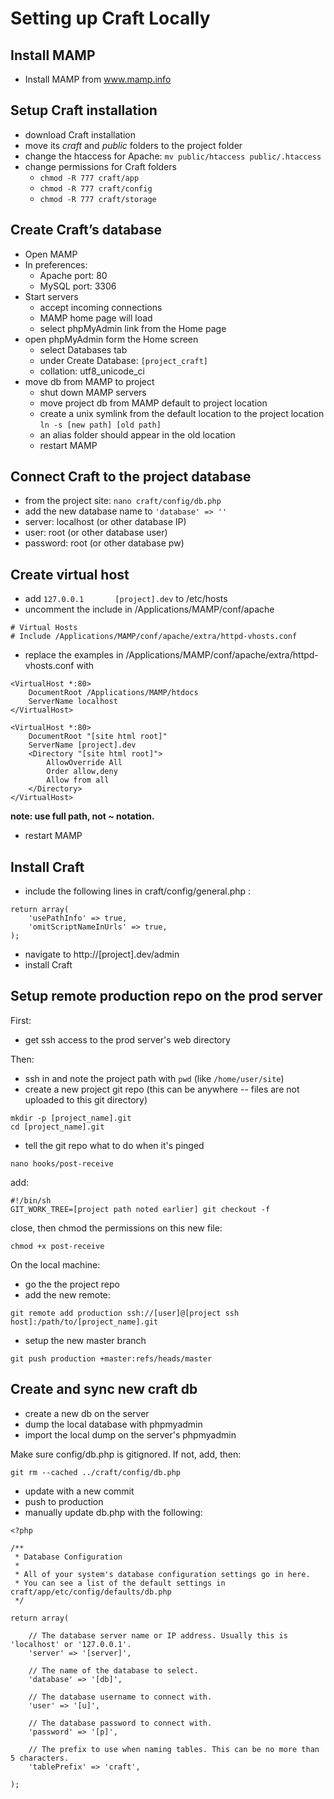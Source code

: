 # Setting up Craft Locally

## Install MAMP
- Install MAMP from www.mamp.info

## Setup Craft installation
- download Craft installation
- move its _craft_ and _public_ folders to the project folder
- change the htaccess for Apache: `mv public/htaccess public/.htaccess`
- change permissions for Craft folders
	- `chmod -R 777 craft/app`
	- `chmod -R 777 craft/config`
	- `chmod -R 777 craft/storage`

## Create Craft’s database
- Open MAMP
- In preferences:
	- Apache port: 80
	- MySQL port: 3306
- Start servers
	- accept incoming connections
	- MAMP home page will load
	- select phpMyAdmin link from the Home page
- open phpMyAdmin form the Home screen
	- select Databases tab
	- under Create Database: `[project_craft]`
	- collation: utf8_unicode_ci
- move db from MAMP to project
	- shut down MAMP servers
	- move project db from MAMP default to project location
	- create a unix symlink from the default location to the project location `ln -s [new path] [old path]`
	- an alias folder should appear in the old location
	- restart MAMP

## Connect Craft to the project database
- from the project site: `nano craft/config/db.php`
- add the new database name to `'database' => ''`
- server: localhost (or other database IP)
- user: root (or other database user)
- password: root (or other database pw)

## Create virtual host
- add `127.0.0.1       [project].dev` to /etc/hosts
- uncomment the include in /Applications/MAMP/conf/apache
```
# Virtual Hosts
# Include /Applications/MAMP/conf/apache/extra/httpd-vhosts.conf
```

- replace the examples in /Applications/MAMP/conf/apache/extra/httpd-vhosts.conf with

```
<VirtualHost *:80>
    DocumentRoot /Applications/MAMP/htdocs
    ServerName localhost
</VirtualHost>

<VirtualHost *:80>
    DocumentRoot "[site html root]"
    ServerName [project].dev
    <Directory "[site html root]">
        AllowOverride All
        Order allow,deny
        Allow from all
    </Directory>
</VirtualHost>
```

**note: use full path, not ~ notation.**

- restart MAMP

## Install Craft
- include the following lines in craft/config/general.php :
```
return array(
    'usePathInfo' => true,
    'omitScriptNameInUrls' => true,
);
```
- navigate to http://[project].dev/admin
- install Craft

## Setup remote production repo on the prod server

First:
- get ssh access to the prod server's web directory

Then:
- ssh in and note the project path with `pwd` (like `/home/user/site`)
- create a new project git repo (this can be anywhere -- files are not uploaded to this git directory)
```
mkdir -p [project_name].git
cd [project_name].git
```

- tell the git repo what to do when it's pinged
```
nano hooks/post-receive
```
add:
```
#!/bin/sh 
GIT_WORK_TREE=[project path noted earlier] git checkout -f
```
close, then chmod the permissions on this new file:
```
chmod +x post-receive
```

On the local machine:
- go the the project repo
- add the new remote:
```
git remote add production ssh://[user]@[project ssh host]:/path/to/[project_name].git
```

- setup the new master branch
```
git push production +master:refs/heads/master
```

## Create and sync new craft db

- create a new db on the server
- dump the local database with phpmyadmin
- import the local dump on the server's phpmyadmin

Make sure config/db.php is gitignored. If not, add, then: 
```
git rm --cached ../craft/config/db.php
```

- update with a new commit
- push to production
- manually update db.php with the following:
```
<?php

/**
 * Database Configuration
 *
 * All of your system's database configuration settings go in here.
 * You can see a list of the default settings in craft/app/etc/config/defaults/db.php
 */

return array(

	// The database server name or IP address. Usually this is 'localhost' or '127.0.0.1'.
	'server' => '[server]',

	// The name of the database to select.
	'database' => '[db]',

	// The database username to connect with.
	'user' => '[u]',

	// The database password to connect with.
	'password' => '[p]',

	// The prefix to use when naming tables. This can be no more than 5 characters.
	'tablePrefix' => 'craft',

);
```